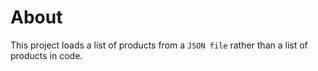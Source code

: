 ﻿# About

This project loads a list of products from a `JSON file` rather than a list of products in code.